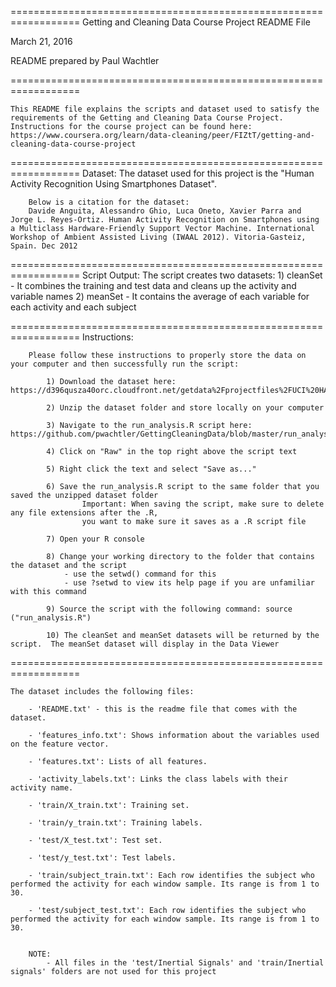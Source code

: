 ==================================================================
Getting and Cleaning Data Course Project README File

March 21, 2016

README prepared by Paul Wachtler

==================================================================

	This README file explains the scripts and dataset used to satisfy the requirements of the Getting and Cleaning Data Course Project.
	Instructions for the course project can be found here: https://www.coursera.org/learn/data-cleaning/peer/FIZtT/getting-and-cleaning-data-course-project


==================================================================
	Dataset:
		The dataset used for this project is the "Human Activity Recognition Using Smartphones Dataset".

		Below is a citation for the dataset:
		Davide Anguita, Alessandro Ghio, Luca Oneto, Xavier Parra and Jorge L. Reyes-Ortiz. Human Activity Recognition on Smartphones using a Multiclass Hardware-Friendly Support Vector Machine. International Workshop of Ambient Assisted Living (IWAAL 2012). Vitoria-Gasteiz, Spain. Dec 2012


==================================================================
	Script Output:
		The script creates two datasets:
			1) cleanSet - It combines the training and test data and cleans up the activity and variable names
			2) meanSet - It contains the average of each variable for each activity and each subject


==================================================================
	Instructions:

		Please follow these instructions to properly store the data on your computer and then successfully run the script:

			1) Download the dataset here: https://d396qusza40orc.cloudfront.net/getdata%2Fprojectfiles%2FUCI%20HAR%20Dataset.zip

			2) Unzip the dataset folder and store locally on your computer

			3) Navigate to the run_analysis.R script here: https://github.com/pwachtler/GettingCleaningData/blob/master/run_analysis.R

			4) Click on "Raw" in the top right above the script text

			5) Right click the text and select "Save as..."

			6) Save the run_analysis.R script to the same folder that you saved the unzipped dataset folder
					Important: When saving the script, make sure to delete any file extensions after the .R,
					you want to make sure it saves as a .R script file

			7) Open your R console

			8) Change your working directory to the folder that contains the dataset and the script
				- use the setwd() command for this
				- use ?setwd to view its help page if you are unfamiliar with this command

			9) Source the script with the following command: source ("run_analysis.R")

			10) The cleanSet and meanSet datasets will be returned by the script.  The meanSet dataset will display in the Data Viewer
			

==================================================================

	The dataset includes the following files:
		
		- 'README.txt' - this is the readme file that comes with the dataset.

		- 'features_info.txt': Shows information about the variables used on the feature vector.

		- 'features.txt': Lists of all features.

		- 'activity_labels.txt': Links the class labels with their activity name.

		- 'train/X_train.txt': Training set.

		- 'train/y_train.txt': Training labels.

		- 'test/X_test.txt': Test set.

		- 'test/y_test.txt': Test labels.

		- 'train/subject_train.txt': Each row identifies the subject who performed the activity for each window sample. Its range is from 1 to 30. 

		- 'test/subject_test.txt': Each row identifies the subject who performed the activity for each window sample. Its range is from 1 to 30. 


		NOTE:
			- All files in the 'test/Inertial Signals' and 'train/Inertial signals' folders are not used for this project
